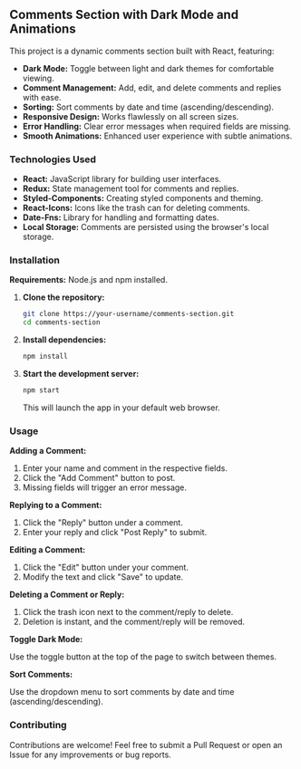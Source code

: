 ## Comments Section with Dark Mode and Animations

This project is a dynamic comments section built with React, featuring:

* **Dark Mode:** Toggle between light and dark themes for comfortable viewing.
* **Comment Management:** Add, edit, and delete comments and replies with ease.
* **Sorting:** Sort comments by date and time (ascending/descending).
* **Responsive Design:** Works flawlessly on all screen sizes.
* **Error Handling:** Clear error messages when required fields are missing.
* **Smooth Animations:** Enhanced user experience with subtle animations.

### Technologies Used

* **React:** JavaScript library for building user interfaces.
* **Redux:** State management tool for comments and replies.
* **Styled-Components:** Creating styled components and theming.
* **React-Icons:** Icons like the trash can for deleting comments.
* **Date-Fns:** Library for handling and formatting dates.
* **Local Storage:** Comments are persisted using the browser's local storage.

### Installation

**Requirements:** Node.js and npm installed.

1. **Clone the repository:**

   ```bash
   git clone https://your-username/comments-section.git
   cd comments-section
   ```

2. **Install dependencies:**

   ```bash
   npm install
   ```

3. **Start the development server:**

   ```bash
   npm start
   ```

   This will launch the app in your default web browser.

### Usage

**Adding a Comment:**

1. Enter your name and comment in the respective fields.
2. Click the "Add Comment" button to post.
3. Missing fields will trigger an error message.

**Replying to a Comment:**

1. Click the "Reply" button under a comment.
2. Enter your reply and click "Post Reply" to submit.

**Editing a Comment:**

1. Click the "Edit" button under your comment.
2. Modify the text and click "Save" to update.

**Deleting a Comment or Reply:**

1. Click the trash icon next to the comment/reply to delete.
2. Deletion is instant, and the comment/reply will be removed.

**Toggle Dark Mode:**

Use the toggle button at the top of the page to switch between themes.

**Sort Comments:**

Use the dropdown menu to sort comments by date and time (ascending/descending).

### Contributing

Contributions are welcome! Feel free to submit a Pull Request or open an Issue for any improvements or bug reports.
